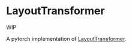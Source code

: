 # LayoutTransformer

WIP

A pytorch implementation of [LayoutTransformer](https://arxiv.org/abs/2006.14615).


